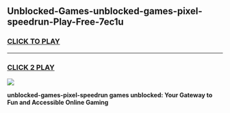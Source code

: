 
## Unblocked-Games-unblocked-games-pixel-speedrun-Play-Free-7ec1u
<h3>
<a href="https://premium76.site?title=unblocked-games-pixel-speedrun&ref=18A">CLICK TO PLAY</a></h3>
<hr>

<h3>
<a href="https://premium76.site?title=unblocked-games-pixel-speedrun&ref=18A">CLICK 2 PLAY</a>
  
</h3>

<a href="https://premium76.site?title=unblocked-games-pixel-speedrun&ref=18A"><img src="https://clearcache.store/games.png"></a>


**unblocked-games-pixel-speedrun games unblocked: Your Gateway to Fun and Accessible Online Gaming**
